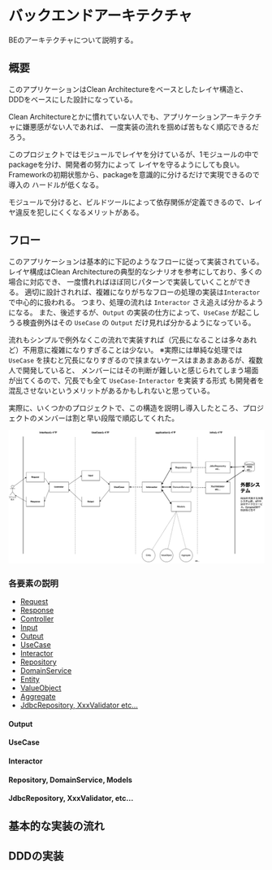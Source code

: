# バックエンドアーキテクチャ

BEのアーキテクチャについて説明する。

## 概要

このアプリケーションはClean Architectureをベースとしたレイヤ構造と、
DDDをベースにした設計になっている。

Clean Architectureとかに慣れていない人でも、アプリケーションアーキテクチャに嫌悪感がない人であれば、
一度実装の流れを掴めば苦もなく順応できるだろう。

このプロジェクトではモジュールでレイヤを分けているが、1モジュールの中でpackageを分け、開発者の努力によって
レイヤを守るようにしても良い。Frameworkの初期状態から、packageを意識的に分けるだけで実現できるので導入の
ハードルが低くなる。

モジュールで分けると、ビルドツールによって依存関係が定義できるので、レイヤ違反を犯しにくくなるメリットがある。

## フロー

このアプリケーションは基本的に下記のようなフローに従って実装されている。
レイヤ構成はClean Architectureの典型的なシナリオを参考にしており、多くの場合に対応でき、
一度慣れればほぼ同じパターンで実装していくことができる。
適切に設計されれば、複雑になりがちなフローの処理の実装は`Interactor`で中心的に扱われる。
つまり、処理の流れは `Interactor` さえ追えば分かるようになる。
また、後述するが、`Output` の実装の仕方によって、`UseCase` が起こしうる検査例外はその `UseCase` の `Output`
だけ見れば分かるようになっている。

流れもシンプルで例外なくこの流れで実装すれば（冗長になることは多々あれど）不用意に複雑になりすぎることは少ない。
※実際には単純な処理では `UseCase` を挟むと冗長になりすぎるので挟まないケースはまあまああるが、複数人で開発していると、
メンバーにはその判断が難しいと感じられてしまう場面が出てくるので、冗長でも全て `UseCase-Interactor` を実装する形式
も開発者を混乱させないというメリットがあるかもしれないと思っている。

実際に、いくつかのプロジェクトで、この構造を説明し導入したところ、プロジェクトのメンバーは割と早い段階で順応してくれた。

![基本的なデータフロー](flow-overview.png)

### 各要素の説明

- [Request](types/Request.md)
- [Response](types/Response.md)
- [Controller](types/Controller.md)
- [Input](types/Input.md)
- [Output](types/Output.md)
- [UseCase](types/UseCase.md)
- [Interactor](types/Interactor.md)
- [Repository](types/Repository.md)
- [DomainService](types/DomainService.md)
- [Entity](types/Entity.md)
- [ValueObject](types/ValueObject.md)
- [Aggregate](types/Aggregate.md)
- [JdbcRepository, XxxValidator etc...](types/impl.md)

#### Output

#### UseCase

#### Interactor

#### Repository, DomainService, Models

#### JdbcRepository, XxxValidator, etc...


## 基本的な実装の流れ


## DDDの実装